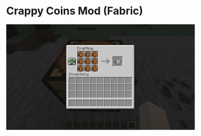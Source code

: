 # Crappy Coins Mod (Fabric)
![alt text](https://github.com/cookiecan10/crappy_coins_mod/blob/master/images/iron_from_copper.png?raw=true)
